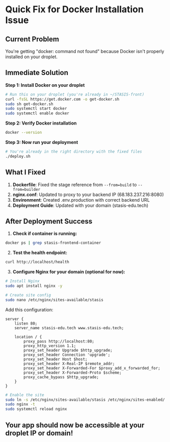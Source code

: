 # Quick Fix for Docker Installation Issue

## Current Problem
You're getting "docker: command not found" because Docker isn't properly installed on your droplet.

## Immediate Solution

**Step 1: Install Docker on your droplet**
```bash
# Run this on your droplet (you're already in ~/STASIS-front)
curl -fsSL https://get.docker.com -o get-docker.sh
sudo sh get-docker.sh
sudo systemctl start docker
sudo systemctl enable docker
```

**Step 2: Verify Docker installation**
```bash
docker --version
```

**Step 3: Now run your deployment**
```bash
# You're already in the right directory with the fixed files
./deploy.sh
```

## What I Fixed

1. **Dockerfile**: Fixed the stage reference from `--from=build` to `--from=builder`
2. **nginx.conf**: Updated to proxy to your backend IP (68.183.237.216:8080)
3. **Environment**: Created .env.production with correct backend URL
4. **Deployment Guide**: Updated with your domain (stasis-edu.tech)

## After Deployment Success

1. **Check if container is running:**
```bash
docker ps | grep stasis-frontend-container
```

2. **Test the health endpoint:**
```bash
curl http://localhost/health
```

3. **Configure Nginx for your domain (optional for now):**
```bash
# Install Nginx
sudo apt install nginx -y

# Create site config
sudo nano /etc/nginx/sites-available/stasis
```

Add this configuration:
```nginx
server {
    listen 80;
    server_name stasis-edu.tech www.stasis-edu.tech;
    
    location / {
        proxy_pass http://localhost:80;
        proxy_http_version 1.1;
        proxy_set_header Upgrade $http_upgrade;
        proxy_set_header Connection 'upgrade';
        proxy_set_header Host $host;
        proxy_set_header X-Real-IP $remote_addr;
        proxy_set_header X-Forwarded-For $proxy_add_x_forwarded_for;
        proxy_set_header X-Forwarded-Proto $scheme;
        proxy_cache_bypass $http_upgrade;
    }
}
```

```bash
# Enable the site
sudo ln -s /etc/nginx/sites-available/stasis /etc/nginx/sites-enabled/
sudo nginx -t
sudo systemctl reload nginx
```

## Your app should now be accessible at your droplet IP or domain!

